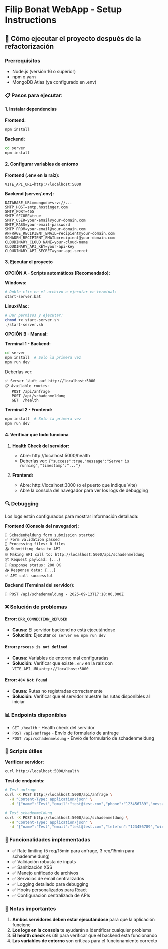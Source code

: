 # Filip Bonat WebApp - Setup Instructions

## 🚀 Cómo ejecutar el proyecto después de la refactorización

### Prerrequisitos
- Node.js (versión 16 o superior)
- npm o yarn
- MongoDB Atlas (ya configurado en .env)

### 📋 Pasos para ejecutar:

#### 1. Instalar dependencias

**Frontend:**
```bash
npm install
```

**Backend:**
```bash
cd server
npm install
```

#### 2. Configurar variables de entorno

**Frontend (.env en la raíz):**
```
VITE_API_URL=http://localhost:5000
```

**Backend (server/.env):**
```
DATABASE_URL=mongodb+srv://...
SMTP_HOST=smtp.hostinger.com
SMTP_PORT=465
SMTP_SECURE=true
SMTP_USER=your-email@your-domain.com
SMTP_PASS=your-email-password
SMTP_FROM=your-email@your-domain.com
ANFRAGE_RECIPIENT_EMAIL=recipient@your-domain.com
SCHADEN_RECIPIENT_EMAIL=recipient@your-domain.com
CLOUDINARY_CLOUD_NAME=your-cloud-name
CLOUDINARY_API_KEY=your-api-key
CLOUDINARY_API_SECRET=your-api-secret
```

#### 3. Ejecutar el proyecto

**OPCIÓN A - Scripts automáticos (Recomendado):**

**Windows:**
```bash
# Doble clic en el archivo o ejecutar en terminal:
start-server.bat
```

**Linux/Mac:**
```bash
# Dar permisos y ejecutar:
chmod +x start-server.sh
./start-server.sh
```

**OPCIÓN B - Manual:**

**Terminal 1 - Backend:**
```bash
cd server
npm install  # Solo la primera vez
npm run dev
```
Deberías ver:
```
✅ Server läuft auf http://localhost:5000
📋 Available routes:
   POST /api/anfrage
   POST /api/schadenmeldung
   GET  /health
```

**Terminal 2 - Frontend:**
```bash
npm install  # Solo la primera vez
npm run dev
```

#### 4. Verificar que todo funciona

1. **Health Check del servidor:**
   - Abre: http://localhost:5000/health
   - Deberías ver: `{"success":true,"message":"Server is running","timestamp":"..."}`

2. **Frontend:**
   - Abre: http://localhost:3000 (o el puerto que indique Vite)
   - Abre la consola del navegador para ver los logs de debugging

### 🔍 Debugging

Los logs están configurados para mostrar información detallada:

**Frontend (Consola del navegador):**
```
🔄 SchadenMeldung form submission started
✅ Form validation passed
📁 Processing files: 0 files
📤 Submitting data to API
🌐 Making API call to: http://localhost:5000/api/schadenmeldung
📦 Request payload: {...}
📡 Response status: 200 OK
📥 Response data: {...}
✅ API call successful
```

**Backend (Terminal del servidor):**
```
📝 POST /api/schadenmeldung - 2025-09-13T17:18:00.000Z
```

### ❌ Solución de problemas

#### Error: `ERR_CONNECTION_REFUSED`
- **Causa:** El servidor backend no está ejecutándose
- **Solución:** Ejecutar `cd server && npm run dev`

#### Error: `process is not defined`
- **Causa:** Variables de entorno mal configuradas
- **Solución:** Verificar que existe `.env` en la raíz con `VITE_API_URL=http://localhost:5000`

#### Error: `404 Not Found`
- **Causa:** Rutas no registradas correctamente
- **Solución:** Verificar que el servidor muestre las rutas disponibles al iniciar

### 📊 Endpoints disponibles

- `GET /health` - Health check del servidor
- `POST /api/anfrage` - Envío de formulario de anfrage
- `POST /api/schadenmeldung` - Envío de formulario de schadenmeldung

### 🔧 Scripts útiles

**Verificar servidor:**
```bash
curl http://localhost:5000/health
```

**Test de endpoints:**
```bash
# Test anfrage
curl -X POST http://localhost:5000/api/anfrage \
  -H "Content-Type: application/json" \
  -d '{"name":"Test","email":"test@test.com","phone":"123456789","message":"Test message","unterlagen":"","category":"test","subcategory":"test","uploadedFiles":[]}'

# Test schadenmeldung
curl -X POST http://localhost:5000/api/schadenmeldung \
  -H "Content-Type: application/json" \
  -d '{"name":"Test","email":"test@test.com","telefon":"123456789","wiePassiert":"Test","woPassiert":"Test","wannPassiert":"2025-01-01T10:00:00.000Z","uploadedFiles":[]}'
```

### 🎯 Funcionalidades implementadas

- ✅ Rate limiting (5 req/15min para anfrage, 3 req/15min para schadenmeldung)
- ✅ Validación robusta de inputs
- ✅ Sanitización XSS
- ✅ Manejo unificado de archivos
- ✅ Servicios de email centralizados
- ✅ Logging detallado para debugging
- ✅ Hooks personalizados para React
- ✅ Configuración centralizada de APIs

### 📝 Notas importantes

1. **Ambos servidores deben estar ejecutándose** para que la aplicación funcione
2. **Los logs en la consola** te ayudarán a identificar cualquier problema
3. **El health check** es útil para verificar que el backend está funcionando
4. **Las variables de entorno** son críticas para el funcionamiento correcto
